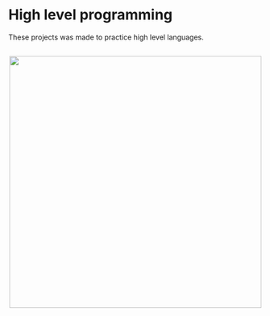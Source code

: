 <h1>High level programming</h1>

These projects was made to practice high level languages.

<h2 align="center"><img src="https://robodk.com/blog/wp-content/uploads/2018/07/High-level-programming-language-robotics.png" width="500"/></h2> 
